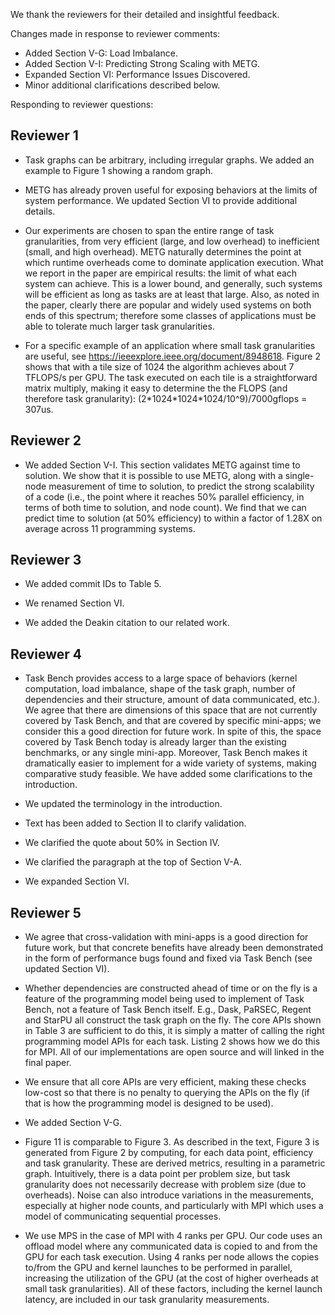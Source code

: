 We thank the reviewers for their detailed and insightful feedback.

Changes made in response to reviewer comments:

  * Added Section V-G: Load Imbalance.
  * Added Section V-I: Predicting Strong Scaling with METG.
  * Expanded Section VI: Performance Issues Discovered.
  * Minor additional clarifications described below.

Responding to reviewer questions:

## Reviewer 1

  * Task graphs can be arbitrary, including irregular graphs. We added an example to Figure 1 showing a random graph.

  * METG has already proven useful for exposing behaviors at the limits of system performance. We updated Section VI to provide additional details.

  * Our experiments are chosen to span the entire range of task granularities, from very efficient (large, and low overhead) to inefficient (small, and high overhead). METG naturally determines the point at which runtime overheads come to dominate application execution. What we report in the paper are empirical results: the limit of what each system can achieve. This is a lower bound, and generally, such systems will be efficient as long as tasks are at least that large. Also, as noted in the paper, clearly there are popular and widely used systems on both ends of this spectrum; therefore some classes of applications must be able to tolerate much larger task granularities.

  * For a specific example of an application where small task granularities are useful, see <https://ieeexplore.ieee.org/document/8948618>. Figure 2 shows that with a tile size of 1024 the algorithm achieves about 7 TFLOPS/s per GPU. The task executed on each tile is a straightforward matrix multiply, making it easy to determine the the FLOPS (and therefore task granularity): (2\*1024\*1024\*1024/10^9)/7000gflops = 307us.

## Reviewer 2

  * We added Section V-I. This section validates METG against time to solution. We show that it is possible to use METG, along with a single-node measurement of time to solution, to predict the strong scalability of a code (i.e., the point where it reaches 50% parallel efficiency, in terms of both time to solution, and node count). We find that we can predict time to solution (at 50% efficiency) to within a factor of 1.28X on average across 11 programming systems.

## Reviewer 3

  * We added commit IDs to Table 5.

  * We renamed Section VI.

  * We added the Deakin citation to our related work.

## Reviewer 4

  * Task Bench provides access to a large space of behaviors (kernel computation, load imbalance, shape of the task graph, number of dependencies and their structure, amount of data communicated, etc.). We agree that there are dimensions of this space that are not currently covered by Task Bench, and that are covered by specific mini-apps; we consider this a good direction for future work. In spite of this, the space covered by Task Bench today is already larger than the existing benchmarks, or any single mini-app. Moreover, Task Bench makes it dramatically easier to implement for a wide variety of systems, making comparative study feasible. We have added some clarifications to the introduction.

  * We updated the terminology in the introduction.

  * Text has been added to Section II to clarify validation.

  * We clarified the quote about 50% in Section IV.

  * We clarified the paragraph at the top of Section V-A.

  * We expanded Section VI.

## Reviewer 5

  * We agree that cross-validation with mini-apps is a good direction for future work, but that concrete benefits have already been demonstrated in the form of performance bugs found and fixed via Task Bench (see updated Section VI).

  * Whether dependencies are constructed ahead of time or on the fly is a feature of the programming model being used to implement of Task Bench, not a feature of Task Bench itself. E.g., Dask, PaRSEC, Regent and StarPU all construct the task graph on the fly. The core APIs shown in Table 3 are sufficient to do this, it is simply a matter of calling the right programming model APIs for each task. Listing 2 shows how we do this for MPI. All of our implementations are open source and will linked in the final paper.

  * We ensure that all core APIs are very efficient, making these checks low-cost so that there is no penalty to querying the APIs on the fly (if that is how the programming model is designed to be used).

  * We added Section V-G.

  * Figure 11 is comparable to Figure 3. As described in the text, Figure 3 is generated from Figure 2 by computing, for each data point, efficiency and task granularity. These are derived metrics, resulting in a parametric graph. Intuitively, there is a data point per problem size, but task granularity does not necessarily decrease with problem size (due to overheads). Noise can also introduce variations in the measurements, especially at higher node counts, and particularly with MPI which uses a model of communicating sequential processes.

  * We use MPS in the case of MPI with 4 ranks per GPU. Our code uses an offload model where any communicated data is copied to and from the GPU for each task execution. Using 4 ranks per node allows the copies to/from the GPU and kernel launches to be performed in parallel, increasing the utilization of the GPU (at the cost of higher overheads at small task granularities). All of these factors, including the kernel launch latency, are included in our task granularity measurements.
